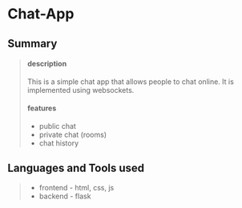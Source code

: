 # Chat-App

## Summary
> #### description
> This is a simple chat app that allows people to chat online. It is implemented using websockets.
> #### features
> - public chat 
> - private chat (rooms)
> - chat history

## Languages and Tools used
> - frontend - html, css, js
> - backend - flask
